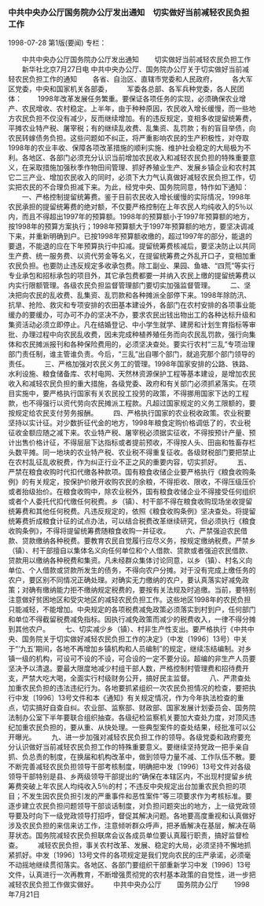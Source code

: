 ### 中共中央办公厅国务院办公厅发出通知　切实做好当前减轻农民负担工作

1998-07-28
第1版(要闻)
专栏：

　　中共中央办公厅国务院办公厅发出通知
　　切实做好当前减轻农民负担工作
　　新华社北京7月27日电  中共中央办公厅、国务院办公厅关于切实做好当前减轻农民负担工作的通知
　　各省、自治区、直辖市党委和人民政府，
　　各大军区党委，中央和国家机关各部委，
　　军委各总部、各军兵种党委，各人民团体：
　　1998年改革发展任务繁重。要保证各项任务的实现，必须确保农业增产、农民增收、农村稳定。上半年，由于种种原因，农民收入增长缓慢，而一些地方农民负担不仅没有减少，反而继续增加。有的违反规定，变相多收提留统筹费，平摊农业特产税、屠宰税；有的继续乱收费、乱集资、乱罚款；有的盲目举债，向农民转嫁债务负担。这些问题如不纠正，将严重影响农民的生产积极性，对夺取1998年的农业丰收、保障各项改革措施的顺利实施、维护社会稳定的大局极为不利。各地区、各部门必须充分认识当前增加农民收入和减轻农民负担的特殊重要意义，在采取措施加强秋季作物田间管理、抓好养殖业生产、发展乡镇企业和农村其它二三产业、增加农民收入的同时，必须下大力气认真做好减轻农民负担工作，切实把农民的不合理负担减下来。为此，经党中央、国务院同意，特作如下通知：
　　一、严格控制提留统筹费。鉴于目前农民收入增长缓慢的实际情况，1998年农民承担的提留统筹费的绝对额，不仅要严格控制在上年农民人均纯收入的5％以内，而且不得超出1997年的预算额。1998年的预算额小于1997年预算额的地方，按1998年的预算方案执行；1998年预算额大于1997年预算额的地方，要坚决调减下来，并重新明确到户。已按1998年预算额收缴的，超过1997年的部分，能退的要退，不能退的应在下年预算执行中扣减。提留统筹费核减后，要坚决防止以共同生产费、统一服务费、以资代劳金等名义，在提留统筹费之外乱开口子，变相加重农民负担。也要防止违反规定多收承包费。除工副业、果园、鱼塘、“四荒”等实行专业承包和招标承包的项目外，其它承包费都要一并纳入农民上缴的提留统筹费以内实行限额管理。各级农民负担监督管理部门要切实加强监督管理。
　　二、坚决把向农民的乱收费、乱集资、乱罚款和各种摊派全部停下来。1998年除防汛、抗旱、抢险、救灾和专项安排的农田基本建设外，各部门在农村安排的各项事业能缓办的要缓办，可办可不办的坚决不办，要求农民出钱出物出工的各种达标升级和集资活动必须立即停止。凡在结婚登记、中小学生就学、建房和计划生育指标等审批、办理过程中向农民乱收费，因未完成种植养殖任务而向农民乱罚款，强行向集体和农民摊派报刊和各种保险费用的，必须坚决查处。要实行农村“三乱”专项治理部门责任制，谁主管谁负责。今后，“三乱”出自哪个部门，就追究那个部门领导的责任。
　　三、严格加强对农民义务工的管理。1998年国家安排的公路、铁路、水利设施、粮食储备库、农村电网、天然林资源保护工程等基本建设，是增加农民收入和减轻农民负担的重大措施，各级党委、政府和有关部门必须抓紧落实。在项目实施中，要严格执行国家有关农民投工投劳的政策，不得挪用国家下达的工程款，也不得强行以资代劳向农民摊派工程款。凡超过国家规定的义务工限额的，要按规定给农民支付劳务报酬。
　　四、严格执行国家的农业税收政策。农业税要坚持以实计征。对少数折征代金的地方，1998年粮食定购价格调低了的，农业税征收金额应随之减下来。农业特产税、屠宰税必须据实征收，不得按预计产量、预计出售价格计征，不得层层下达指标或者提前预收，不得按人头、田亩和牲畜存栏头数平摊。同一地块的农业特产税、农业税不得重复征收。各级财税部门要把禁止在农村乱征乱收税费，作为纠正行业不正之风的重要内容，切实抓好。
　　五、严禁在粮食收购时代扣代缴各种款项。国有粮食收储企业要严格执行《粮食收购条例》的有关规定，按保护价敞开收购农民的余粮，不得拒收、限收，不得压级压价或者抬级抬价。在粮食收购中，除农业税外，国有粮食收储企业不得接受任何组织或者个人委托代扣代缴任何税费。乡（镇）、村干部不得在粮食收购现场坐收提留统筹费和其他任何税费。凡违反规定的，依照《粮食收购条例》坚决查处。将提留统筹费折成粮食计征的试点办法，可以结合税费改革继续研究，但必须执行《粮食收购条例》，不得将提留统筹费随粮食收购一并征收。
　　六、严禁强迫农民借款、贷款缴纳各种税费。要教育农民自觉履行应尽义务，按规定缴纳税费。严禁乡（镇）、村干部擅自以集体名义向任何单位和个人借款、贷款或者强迫农民借款、贷款用以缴纳各种税费和集资。凡未经群众集体讨论同意，以乡（镇）、村名义向单位、个人借款或贷款所发生的债务，不得向农户分摊。对于没有完成上缴任务的农户，要区别不同情况正确处理。对确实无力缴纳的农户，要认真落实好减免政策；对确有缴纳能力拒不缴纳规定税费的，要按有关法规及时追缴。当前，要特别注意做好贫困地区和受灾地区的减轻农民负担工作。这些地区1998年的农民负担只能减轻，不能增加。中央规定的各项税费减免政策必须落实到村到户，任何部门和单位不得截留税费减免指标。因执行减免政策而减少的税费收入，一律不得分摊到其他农户。
　　七、切实减少乡（镇）、村非生产性支出。要严格执行《中共中央、国务院关于切实做好减轻农民负担工作的决定》（中发〔1996〕13号）中关于“‘九五’期间，各地不再增加乡镇机构和人员编制”的规定，继续冻结编制。对乡镇一级的机构，可设可不设的不设，可合设的一定不要分设。超编的非生产人员要坚决予以清退。要最大限度地减少村组干部人数，严格控制村管理费和招待费开支，严禁大吃大喝，全面实行村级财务公开，搞好民主监督。
　　八、严肃查处加重农民负担的违法违纪行为。各地要抓紧组织一次农民负担情况的检查，要把执行中发〔1996〕13号文件和本《通知》有关规定情况，作为今年执法检查的重点，切实搞好自查自纠。农业部、监察部、财政部、国家发展计划委员会、国务院法制办公室下半年要联合组织抽查。各级纪检监察机关要加大查处力度，对顶风违纪加重农民负担的，要从重、从快处理。一些典型案件的查处结果，经批准可以公开曝光。
　　九、进一步加强对减轻农民负担工作的领导。各级党委和政府要充分认识做好当前减轻农民负担工作的特殊重要意义。要继续坚持党政一把手亲自抓、负总责的制度，在换届和机构改革中，做到领导力量不减、工作队伍不散。要不断完善减轻农民负担领导干部考核制度，明确把中发〔1996〕13号文件对各级领导干部特别是县、乡两级领导干部提出的“确保在本辖区内，不出现村提留乡统筹费突破上年农民人均纯收入5％的村；不违反中央规定出台加重农民负担的项目；不发生因农民负担引发的严重事件和恶性案件”等三项要求作为考核标准。要逐步建立农民负担问题领导干部谈话制度，对负担问题突出的地方，上一级党政领导要及时向下一级党政领导打招呼，督促其解决问题。各地要高度重视和认真做好涉及农民负担的来信来访工作，注意倾听群众呼声，把矛盾解决在基层，解决在萌芽状态。国务院减轻农民负担联席会议各成员单位要认真履行职责，搞好监督检查。
　　减轻农民负担，事关农村改革、发展、稳定的大局，必须坚持不懈地抓紧抓好。中发〔1996〕13号文件的各项规定是我们党向农民的庄严承诺，必须毫不动摇地继续贯彻落实。各地区、各部门要组织干部重新学习中发〔1996〕13号文件，认真进行一次再教育，不断增强贯彻党的农村基本政策的自觉性，进一步把减轻农民负担工作做实做好。
　　中共中央办公厅
　　国务院办公厅
　　1998年7月21日
